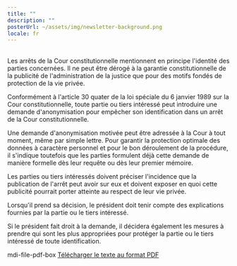 ```yaml
---
title: ""
description: ""
posterUrl: ~/assets/img/newsletter-background.png
locale: fr
---
```

<br>
Les arrêts de la Cour constitutionnelle mentionnent en principe l'identité des
parties concernées. Il ne peut être dérogé à la garantie constitutionnelle de la
publicité de l'administration de la justice que pour des motifs fondés de
protection de la vie privée.

Conformément à l'article 30 quater de la loi spéciale du 6 janvier 1989 sur la Cour constitutionnelle, toute partie ou tiers intéressé peut introduire une demande d'anonymisation pour empêcher son identification dans un arrêt de la Cour constitutionnelle.

Une demande d'anonymisation motivée peut être adressée à la Cour à tout moment, même par simple lettre. Pour garantir la protection optimale des données à caractère personnel et pour le bon déroulement de la procédure, il s'indique toutefois que les parties formulent déjà cette demande de manière formelle dès leur requête ou dès leur premier mémoire.

Les parties ou tiers intéressés doivent préciser l'incidence que la publication de l'arrêt peut avoir sur eux et doivent exposer en quoi cette publicité pourrait porter atteinte au respect de leur vie privée.

Lorsqu'il prend sa décision, le président doit tenir compte des explications fournies par la partie ou le tiers intéressé.

Si le président fait droit à la demande, il décidera également les mesures à prendre qui sont les plus appropriées pour protéger la partie ou le tiers intéressé de toute identification.

<v-icon color="rgb(var(--v-theme-pdfRed))">mdi-file-pdf-box</v-icon>  [Télécharger le texte au format PDF](https://www.const-court.be/public/common/fr/anonymisation.pdf)
